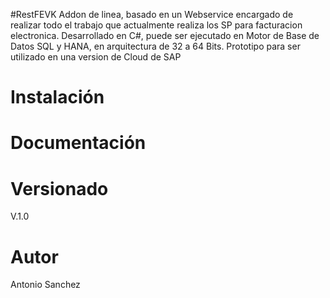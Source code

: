 #RestFEVK
Addon de linea, basado en un Webservice encargado de realizar todo el trabajo que actualmente realiza los SP para facturacion electronica.
Desarrollado en C#, puede ser ejecutado en Motor de Base de Datos SQL y HANA,  en arquitectura de 32 a 64 Bits. Prototipo para ser utilizado en una version de Cloud de SAP
# Instalación
# Documentación 
# Versionado
V.1.0
# Autor
Antonio Sanchez

